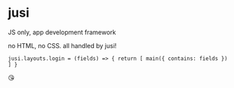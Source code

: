 # jusi

JS only, app development framework

no HTML, no CSS. all handled by jusi!

`jusi.layouts.login = (fields) => {
  return [
    main({
      contains: fields
    })
  ]
}`

😘
